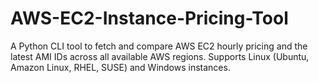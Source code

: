 # AWS-EC2-Instance-Pricing-Tool
A Python CLI tool to fetch and compare AWS EC2 hourly pricing and the latest AMI IDs across all available AWS regions. Supports Linux (Ubuntu, Amazon Linux, RHEL, SUSE) and Windows instances.
